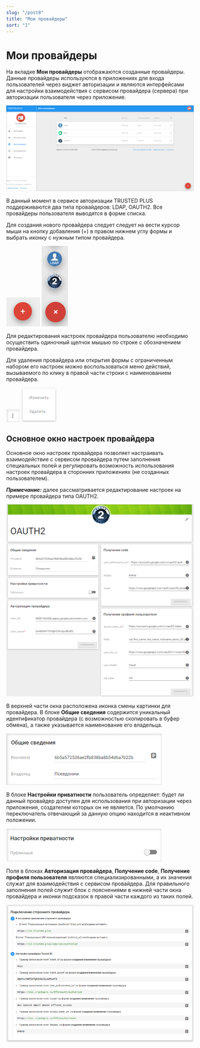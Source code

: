 ```yaml
---
slug: "/post8"
title: "Мои провайдеры"
sort: "1"
---
```


# Мои провайдеры

На вкладке **Мои провайдеры** отображаются созданные провайдеры. Данные провайдеры используются в приложениях для входа пользователей через виджет авторизации и являются интерфейсами для настройки взаимодействия с сервисом провайдера (сервера) при авторизации пользователя через приложение.  

![providers-list.png](./images/providers-list.png "Вкладка Мои провайдеры")

В данный момент в сервисе авторизации TRUSTED PLUS поддерживаются два типа провайдеров: LDAP, OAUTH2.
Все провайдеры пользователя выводятся в форме списка.

Для создания нового провайдера следует следует на вести курсор мыши на кнопку добавления (+) в правом нижнем углу формы и выбрать иконку с нужным типом провайдера. 

![add-app-button.png](./images/add-app-button.png "Кнопка добавления провайдера") ![select-prov-button.png](./images/select-prov-button.png "Кнопка выбора типа провайдера")


 Для редактирования настроек провайдера пользователю необходимо осуществить одиночный щелчок мышью по строке с обозначением провайдера.
 
 Для удаления провайдера или открытия формы с ограниченным набором его настроек можно воспользоваться меню действий, вызываемого по клику в правой части строки с наименованием провайдера.

![context-menu-button.png](./images/context-menu-button.png "Кнопка вызова контекстного меню действий для провайдера") ![app-menu.png](./images/app-menu.png "Меню действий с провайдером")

## Основное окно настроек провайдера 

Основное окно настроек провайдера позволяет настраивать взаимодействие с сервисом провайдера путем заполнения специальных полей и регулировать возможность использования настроек провайдера в сторонних приложениях (не созданных пользователем).

***Примечание:*** далее рассматривается редактирование настроек на примере провайдера типа OAUTH2.

![view-prov.png](./images/view-prov.png "Основное окно настроек провайдера")
			
В верхней части окна расположена иконка смены картинки для провайдера. 
В блоке **Общие сведения** содержится уникальный идентификатор провайдера (с возможностью скопировать в буфер обмена), а также указывается наименование его владельца.

![general-info.png](./images/general-info.png "Блок Общие сведения")

В блоке **Настройки приватности** пользователь определяет: будет ли данный провайдер доступен для использования при авторизации через приложения, создателем которых он не является. По умолчанию переключатель отвечающий за данную опцию находится в неактивном положении.

![private-setiings.png](./images/private-settings.png "Блок Настройки приватности")

Поля в блоках **Авторизация провайдера**, **Получение code**, **Получение профиля пользователя** являются специализированными, а их значения служат для взаимодействия с сервисом провайдера. Для правильного заполнения полей служит блок с пояснениями в нижней части окна провайдера и иконки подсказок в правой части каждого из таких полей.

![oauth-setiings.png](./images/oauth-settings.png "Блок с пояснениями для заполнения полей у OAUTH2-провайдера")
 
